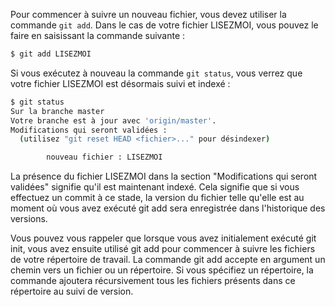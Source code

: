 Pour commencer à suivre un nouveau fichier, vous devez utiliser la commande ```git add```. Dans le cas de votre fichier LISEZMOI, vous pouvez le faire en saisissant la commande suivante :

```bash
$ git add LISEZMOI
```

Si vous exécutez à nouveau la commande ```git status```, vous verrez que votre fichier LISEZMOI est désormais suivi et indexé :

```bash
$ git status
Sur la branche master
Votre branche est à jour avec 'origin/master'.
Modifications qui seront validées :
  (utilisez "git reset HEAD <fichier>..." pour désindexer)

        nouveau fichier : LISEZMOI
```

La présence du fichier LISEZMOI dans la section "Modifications qui seront validées" signifie qu'il est maintenant indexé. Cela signifie que si vous effectuez un commit à ce stade, la version du fichier telle qu'elle est au moment où vous avez exécuté git add sera enregistrée dans l'historique des versions.

Vous pouvez vous rappeler que lorsque vous avez initialement exécuté git init, vous avez ensuite utilisé git add pour commencer à suivre les fichiers de votre répertoire de travail. La commande git add accepte en argument un chemin vers un fichier ou un répertoire. Si vous spécifiez un répertoire, la commande ajoutera récursivement tous les fichiers présents dans ce répertoire au suivi de version.